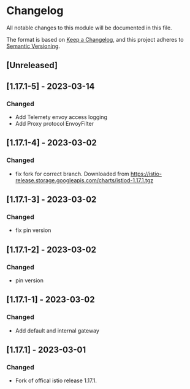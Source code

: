 # Changelog

All notable changes to this module will be documented in this file.

The format is based on [Keep a Changelog](https://keepachangelog.com/en/1.0.0/),
and this project adheres to [Semantic Versioning](https://semver.org/spec/v2.0.0.html).

## [Unreleased]

## [1.17.1-5] - 2023-03-14
### Changed
- Add Telemety envoy access logging
- Add Proxy protocol EnvoyFilter

## [1.17.1-4] - 2023-03-02
### Changed
- fix fork for correct branch. Downloaded from https://istio-release.storage.googleapis.com/charts/istiod-1.17.1.tgz

## [1.17.1-3] - 2023-03-02
### Changed
- fix pin version

## [1.17.1-2] - 2023-03-02
### Changed
- pin version

## [1.17.1-1] - 2023-03-02
### Changed
- Add default and internal gateway

## [1.17.1] - 2023-03-01
### Changed
- Fork of offical istio release 1.17.1.
